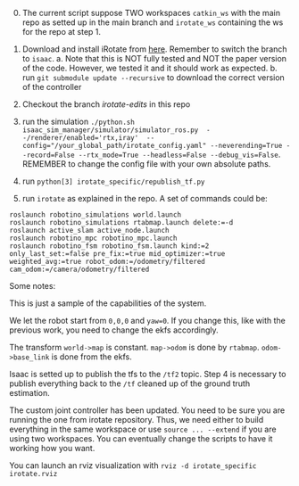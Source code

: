 0. The current script suppose TWO workspaces `catkin_ws` with the main repo as setted up in the main branch and `irotate_ws` containing the ws for the repo at step 1. 

1. Download and install iRotate from [here](https://github.com/eliabntt/irotate_active_slam/tree/isaac). Remember to switch the branch to `isaac`.
	a. Note that this is NOT fully tested and NOT the paper version of the code. However, we tested it and it should work as expected.
	b. run `git submodule update --recursive` to download the correct version of the controller
2. Checkout the branch _irotate-edits_ in this repo
3. run the simulation ```./python.sh isaac_sim_manager/simulator/simulator_ros.py  --/renderer/enabled='rtx,iray'  --config="/your_global_path/irotate_config.yaml" --neverending=True --record=False --rtx_mode=True --headless=False --debug_vis=False```. REMEMBER to change the config file with your own absolute paths.
4. run `python[3] irotate_specific/republish_tf.py`
5. run `irotate` as explained in the repo. A set of commands could be:
```
roslaunch robotino_simulations world.launch
roslaunch robotino_simulations rtabmap.launch delete:=-d
roslaunch active_slam active_node.launch
roslaunch robotino_mpc robotino_mpc.launch
roslaunch robotino_fsm robotino_fsm.launch kind:=2 only_last_set:=false pre_fix:=true mid_optimizer:=true weighted_avg:=true robot_odom:=/odometry/filtered cam_odom:=/camera/odometry/filtered
```


Some notes:

This is just a sample of the capabilities of the system.

We let the robot start from `0,0,0` and `yaw=0`. If you change this, like with the previous work, you need to change the ekfs accordingly.

The transform `world->map` is constant. `map->odom` is done by `rtabmap`. `odom->base_link` is done from the ekfs. 

Isaac is setted up to publish the tfs to the `/tf2` topic. Step 4 is necessary to publish everything back to the `/tf` cleaned up of the ground truth estimation.

The custom joint controller has been updated. You need to be sure you are running the one from irotate repository.
Thus, we need either to build everything in the same workspace or use `source ... --extend` if you are using two workspaces. 
You can eventually change the scripts to have it working how you want.

You can launch an rviz visualization with `rviz -d irotate_specific irotate.rviz`